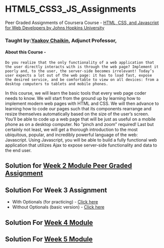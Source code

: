 # HTML5_CSS3_JS_Assignments
Peer Graded Assignments of Coursera Course - [HTML, CSS, and Javascript for Web Developers by Johns Hopkins University](https://www.coursera.org/learn/html-css-javascript-for-web-developers/home/welcome)
### Taught by:**[Yaakov Chaikin](https://www.coursera.org/instructor/yaakov-chaikin)**, Adjunct Professor,
#### About this Course -
```
Do you realize that the only functionality of a web application that the user directly interacts with is through the web page? Implement it poorly and, to the user, the server-side becomes irrelevant! Today’s user expects a lot out of the web page: it has to load fast, expose the desired service, and be comfortable to view on all devices: from a desktop computers to tablets and mobile phones.
```
In this course, we will learn the basic tools that every web page coder needs to know. We will start from the ground up by learning how to implement modern web pages with HTML and CSS. We will then advance to learning how to code our pages such that its components rearrange and resize themselves automatically based on the size of the user’s screen. You’ll be able to code up a web page that will be just as useful on a mobile phone as on a desktop computer. No “pinch and zoom” required! Last but certainly not least, we will get a thorough introduction to the most ubiquitous, popular, and incredibly powerful language of the web: Javascript. Using Javascript, you will be able to build a fully functional web application that utilizes Ajax to expose server-side functionality and data to the end user. 

## Solution for **[Week 2 Module Peer Graded Assignment](https://sasank09.github.io/HTML5_CSS3_JS_Assignments/Module2/index.html)**

## Solution For **Week 3 Assignment**
  *  With Optionals (for practicing)      - [Click here](https://sasank09.github.io/HTML5_CSS3_JS_Assignments/Module3/index.html)
  *  Without Optionals (basic version)    - [Click here](https://sasank09.github.io/HTML5_CSS3_JS_Assignments/Module3/index_basic.html)

## Solution For **[Week 4 Module](https://sasank09.github.io/HTML5_CSS3_JS_Assignments/Module4/index.html)**

## Solution For **[Week 5 Module](https://sasank09.github.io/HTML5_CSS3_JS_Assignments/Module5/index.html)**



